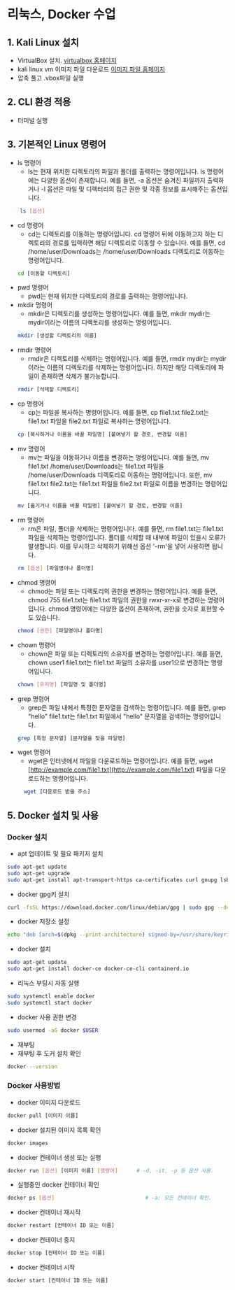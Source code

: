 # 리눅스, Docker 수업
## 1.  Kali Linux 설치
- VirtualBox 설치. [virtualbox 홈페이지](https://virtualbox.org)
- kali linux vm 이미지 파일 다운로드 [이미지 파일 홈페이지](https://url.dyhs.kr/kali)
- 압축 풀고 .vbox파일 실행
## 2.  CLI 환경 적용
- 터미널 실행
## 3.  기본적인 Linux 명령어
- ls 명령어
	- ls는 현재 위치한 디렉토리의 파일과 폴더를 출력하는 명령어입니다. ls 명령어에는 다양한 옵션이 존재합니다. 예를 들면, -a 옵션은 숨겨진 파일까지 출력하거나 -l 옵션은 파일 및 디렉터리의 접근 권한 및 각종 정보를 표시해주는 옵션입니다.
```sh
	ls [옵션]
``` 
- cd 명령어
	- cd는 디렉토리를 이동하는 명령어입니다. cd 명령어 뒤에 이동하고자 하는 디렉토리의 경로를 입력하면 해당 디렉토리로 이동할 수 있습니다. 예를 들면, cd /home/user/Downloads는 /home/user/Downloads 디렉토리로 이동하는 명령어입니다.
	```sh
	cd [이동할 디렉토리]
	```
-  pwd 명령어
	- pwd는 현재 위치한 디렉토리의 경로를 출력하는 명령어입니다.
- mkdir 명령어 
	- mkdir은 디렉토리를 생성하는 명령어입니다. 예를 들면, mkdir mydir는 mydir이라는 이름의 디렉토리를 생성하는 명령어입니다.
	``` sh
	mkdir [생성할 디렉토리의 이름]
	```
- rmdir 명령어
	- rmdir은 디렉토리를 삭제하는 명령어입니다. 예를 들면, rmdir mydir는 mydir이라는 이름의 디렉토리를 삭제하는 명령어입니다. 하지만 해당 디렉토리에 파일이 존재하면 삭제가 불가능합니다.
	```sh
	rmdir [삭제할 디렉토리]
	```
- cp 명령어
	- cp는 파일을 복사하는 명령어입니다. 예를 들면, cp file1.txt file2.txt는 file1.txt 파일을 file2.txt 파일로 복사하는 명령어입니다.
	```sh
	cp [복사하거나 이름을 바꿀 파일명] [붙여넣기 할 경로, 변경할 이름]
	```
- mv 명령어
	- mv는 파일을 이동하거나 이름을 변경하는 명령어입니다. 예를 들면, mv file1.txt /home/user/Downloads는 file1.txt 파일을 /home/user/Downloads 디렉토리로 이동하는 명령어입니다. 또한, mv file1.txt file2.txt는 file1.txt 파일을 file2.txt 파일로 이름을 변경하는 명령어입니다.
	```sh
	mv [옮기거나 이름을 바꿀 파일명] [붙여넣기 할 경로, 변경할 이름]
	```
- rm 명령어
	- rm은 파일, 폴더을 삭제하는 명령어입니다. 예를 들면, rm file1.txt는 file1.txt 파일을 삭제하는 명령어입니다. 폴더를 삭제할 때 내부에 파일이 있을시 오류가 발생합니다. 이를 무시하고 삭제하기 위해선 옵션 '-rm'을 넣어 사용하면 됩니다.
	```sh
	rm [옵션] [파일명이나 폴더명]
	```
- chmod 명령어
	- chmod는 파일 또는 디렉토리의 권한을 변경하는 명령어입니다. 예를 들면, chmod 755 file1.txt는 file1.txt 파일의 권한을 rwxr-xr-x로 변경하는 명령어입니다. chmod 명령어에는 다양한 옵션이 존재하며, 권한을 숫자로 표현할 수도 있습니다.
	```sh
	chmod [권한] [파일명이나 폴더명]
	```
- chown 명령어
	- chown은 파일 또는 디렉토리의 소유자를 변경하는 명령어입니다. 예를 들면, chown user1 file1.txt는 file1.txt 파일의 소유자를 user1으로 변경하는 명령어입니다.
	```sh
	chown [유저명] [파일명 및 폴더명]
	```
- grep 명령어
	- grep은 파일 내에서 특정한 문자열을 검색하는 명령어입니다. 예를 들면, grep "hello" file1.txt는 file1.txt 파일에서 "hello" 문자열을 검색하는 명령어입니다.
	```sh
	grep [특정 문자열] [문자열을 찾을 파일명]
	```
- wget 명령어
	- wget은 인터넷에서 파일을 다운로드하는 명령어입니다. 예를 들면, 
	  wget  [http://example.com/file1.txt](http://example.com/file1.txt) 파일을 다운로드하는 명령어입니다.
	```sh
	  wget [다운로드 받을 주소]
	```

## 5.  Docker 설치 및 사용
### Docker 설치
-  apt 업데이트 및 필요 패키지 설치
```sh
sudo apt-get update
sudo apt-get upgrade
sudo apt-get install apt-transport-https ca-certificates curl gnupg lsb-release
```
- docker gpg키 설치
```sh
curl -fsSL https://download.docker.com/linux/debian/gpg | sudo gpg --dearmor -o /usr/share/keyrings/docker-archive-keyring.gpg
```
- docker 저장소 설정
```sh
echo "deb [arch=$(dpkg --print-architecture) signed-by=/usr/share/keyrings/docker-archive-keyring.gpg] https://download.docker.com/linux/debian $(lsb_release -cs) stable" | sudo tee /etc/apt/sources.list.d/docker.list > /dev/null
```
- docker 설치
```sh
sudo apt-get update
sudo apt-get install docker-ce docker-ce-cli containerd.io
```
- 리눅스 부팅시 자동 실행
```sh
sudo systemctl enable docker
sudo systemctl start docker
```
- docker 사용 권한 변경
``` sh
sudo usermod -aG docker $USER
```
- 재부팅
- 재부팅 후 도커 설치 확인
```sh
docker --version
```
### Docker 사용방법
- docker 이미지 다운로드
```sh
docker pull [이미지 이름]
```
- docker  설치된 이미지 목록 확인
```sh
docker images
```
- docker 컨테이너 생성 또는 실행
```sh
docker run [옵션] [이미지 이름] [명령어]      # -d, -it, -p 등 옵션 사용.
```
- 실행중인 docker 컨테이너 확인
```sh
docker ps [옵션]                             # -a: 모든 컨테이너 확인.
```
- docker 컨테이너 재시작
```sh
docker restart [컨테이너 ID 또는 이름]
```
- docker 컨테이너 중지
```sh
docker stop [컨테이너 ID 또는 이름]
```
- docker 컨테이너 시작
```sh
docker start [컨테이너 ID 또는 이름]
```

